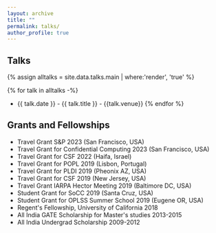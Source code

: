 ```yaml
---
layout: archive
title: ""
permalink: talks/
author_profile: true
---
```


  <h2>Talks</h2>
{% assign alltalks = site.data.talks.main | where:'render', 'true' %}

{% for talk in alltalks -%}
- {{ talk.date }} - {{ talk.title }} - {{talk.venue}}
{% endfor %}



## Grants and Fellowships 
- Travel Grant S\&P 2023 (San Francisco, USA)
- Travel Grant for Confidential Computing 2023 (San Francisco, USA)
- Travel Grant for CSF 2022 (Haifa, Israel)
- Travel Grant for POPL 2019 (Lisbon, Portugal)
- Travel Grant for PLDI 2019 (Pheonix AZ, USA)
- Travel Grant for CSF 2019 (New Jersey, USA)
- Travel Grant IARPA Hector Meeting 2019 (Baltimore DC, USA)
- Student Grant for SoCC 2019 (Santa Cruz, USA)
- Student Grant for OPLSS Summer School 2019 (Eugene OR, USA)
- Regent's Fellowship, University of California 2018
- All India GATE Scholarship for Master's studies 2013-2015
- All India Undergrad Scholarship 2009-2012
